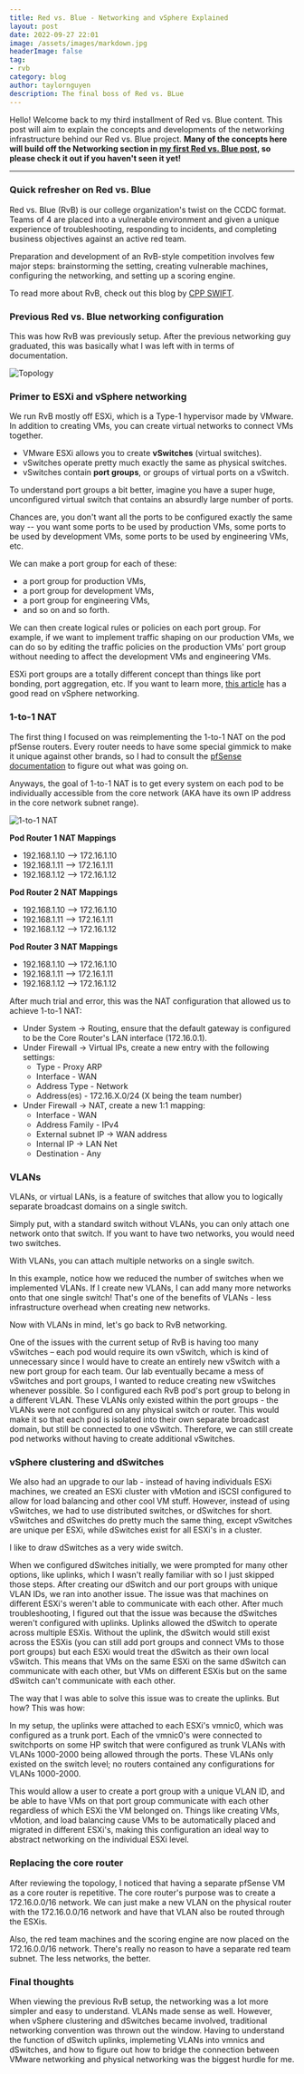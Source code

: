 ```yaml
---
title: Red vs. Blue - Networking and vSphere Explained
layout: post
date: 2022-09-27 22:01
image: /assets/images/markdown.jpg
headerImage: false
tag:
- rvb
category: blog
author: taylornguyen
description: The final boss of Red vs. BLue
---
```


Hello! Welcome back to my third installment of Red vs. Blue content. This post will aim to explain the concepts and developments of the networking infrastructure behind our Red vs. Blue project. **Many of the concepts here will build off the Networking section in [my first Red vs. Blue post](https://tsnguyen.com/red-vs-blue/), so please check it out if you haven't seen it yet!**

---

### Quick refresher on Red vs. Blue

Red vs. Blue (RvB) is our college organization's twist on the CCDC format. Teams of 4 are placed into a vulnerable environment and given a unique experience of troubleshooting, responding to incidents, and completing business objectives against an active red team.

Preparation and development of an RvB-style competition involves few major steps: brainstorming the setting, creating vulnerable machines, configuring the networking, and setting up a scoring engine.

To read more about RvB, check out this blog by [CPP SWIFT](https://www.calpolyswift.org/blog/rvb-2022-spring).

### Previous Red vs. Blue networking configuration

This was how RvB was previously setup. After the previous networking guy graduated, this was basically what I was left with in terms of documentation.

![Topology](../assets/images/red-vs-blue/RvB-Topology.png)

### Primer to ESXi and vSphere networking

We run RvB mostly off ESXi, which is a Type-1 hypervisor made by VMware. In addition to creating VMs, you can create virtual networks to connect VMs together.

- VMware ESXi allows you to create **vSwitches** (virtual switches).
- vSwitches operate pretty much exactly the same as physical switches.
- vSwitches contain **port groups**, or groups of virtual ports on a vSwitch.

To understand port groups a bit better, imagine you have a super huge, unconfigured virtual switch that contains an absurdly large number of ports.

Chances are, you don't want all the ports to be configured exactly the same way -- you want some ports to be used by production VMs, some ports to be used by development VMs, some ports to be used by engineering VMs, etc.

We can make a port group for each of these:
- a port group for production VMs,
- a port group for development VMs,
- a port group for engineering VMs,
- and so on and so forth.

We can then create logical rules or policies on each port group. For example, if we want to implement traffic shaping on our production VMs, we can do so by editing the traffic policies on the production VMs' port group without needing to affect the development VMs and engineering VMs.

ESXi port groups are a totally different concept than things like port bonding, port aggregation, etc. If you want to learn more, [this article](https://vmiss.net/vmware-vsphere-networking/) has a good read on vSphere networking.

### 1-to-1 NAT

The first thing I focused on was reimplementing the 1-to-1 NAT on the pod pfSense routers. Every router needs to have some special gimmick to make it unique against other brands, so I had to consult the [pfSense documentation](https://docs.netgate.com/pfsense/en/latest/nat/1-1.html) to figure out what was going on.

Anyways, the goal of 1-to-1 NAT is to get every system on each pod to be individually accessible from the core network (AKA have its own IP address in the core network subnet range).

![1-to-1 NAT](../assets/images/red-vs-blue/rvb-networking-nat.png)

**Pod Router 1 NAT Mappings**
- 192.168.1.10 --> 172.16.1.10
- 192.168.1.11 --> 172.16.1.11
- 192.168.1.12 --> 172.16.1.12

**Pod Router 2 NAT Mappings**
- 192.168.1.10 --> 172.16.1.10
- 192.168.1.11 --> 172.16.1.11
- 192.168.1.12 --> 172.16.1.12

**Pod Router 3 NAT Mappings**
- 192.168.1.10 --> 172.16.1.10
- 192.168.1.11 --> 172.16.1.11
- 192.168.1.12 --> 172.16.1.12

After much trial and error, this was the NAT configuration that allowed us to achieve 1-to-1 NAT:

- Under System → Routing, ensure that the default gateway is configured to be the Core Router's LAN interface (172.16.0.1).
- Under Firewall → Virtual IPs, create a new entry with the following settings:
  - Type - Proxy ARP
  - Interface - WAN
  - Address Type - Network
  - Address(es) - 172.16.X.0/24 (X being the team number)
- Under Firewall → NAT, create a new 1:1 mapping:
  - Interface - WAN
  - Address Family - IPv4
  - External subnet IP → WAN address
  - Internal IP → LAN Net
  - Destination - Any

### VLANs

VLANs, or virtual LANs, is a feature of switches that allow you to logically separate broadcast domains on a single switch.

Simply put, with a standard switch without VLANs, you can only attach one network onto that switch. If you want to have two networks, you would need two switches.

With VLANs, you can attach multiple networks on a single switch.

In this example, notice how we reduced the number of switches when we implemented VLANs. If I create new VLANs, I can add many more networks onto that one single switch! That's one of the benefits of VLANs - less infrastructure overhead when creating new networks.

Now with VLANs in mind, let's go back to RvB networking.

One of the issues with the current setup of RvB is having too many vSwitches – each pod would require its own vSwitch, which is kind of unnecessary since I would have to create an entirely new vSwitch with a new port group for each team. Our lab eventually became a mess of vSwitches and port groups, I wanted to reduce creating new vSwitches whenever possible. So I configured each RvB pod's port group to belong in a different VLAN. These VLANs only existed within the port groups - the VLANs were not configured on any physical switch or router. This would make it so that each pod is isolated into their own separate broadcast domain, but still be connected to one vSwitch. Therefore, we can still create pod networks without having to create additional vSwitches.

### vSphere clustering and dSwitches

We also had an upgrade to our lab - instead of having individuals ESXi machines, we created an ESXi cluster with vMotion and iSCSI configured to allow for load balancing and other cool VM stuff. However, instead of using vSwitches, we had to use distributed switches, or dSwitches for short. vSwitches and dSwitches do pretty much the same thing, except vSwitches are unique per ESXi, while dSwitches exist for all ESXi's in a cluster.

I like to draw dSwitches as a very wide switch.

When we configured dSwitches initially, we were prompted for many other options, like uplinks, which I wasn't really familiar with so I just skipped those steps. After creating our dSwitch and our port groups with unique VLAN IDs, we ran into another issue. The issue was that machines on different ESXi's weren't able to communicate with each other. After much troubleshooting, I figured out that the issue was because the dSwitches weren't configured with uplinks. Uplinks allowed the dSwitch to operate across multiple ESXis. Without the uplink, the dSwitch would still exist across the ESXis (you can still add port groups and connect VMs to those port groups) but each ESXi would treat the dSwitch as their own local vSwitch. This means that VMs on the same ESXi on the same dSwitch can communicate with each other, but VMs on different ESXis but on the same dSwitch can't communicate with each other.

The way that I was able to solve this issue was to create the uplinks. But how? This was how:

In my setup, the uplinks were attached to each ESXi's vmnic0, which was configured as a trunk port. Each of the vmnic0's were connected to switchports on some HP switch that were configured as trunk VLANs with VLANs 1000-2000 being allowed through the ports. These VLANs only existed on the switch level; no routers contained any configurations for VLANs 1000-2000.

This would allow a user to create a port group with a unique VLAN ID, and be able to have VMs on that port group communicate with each other regardless of which ESXi the VM belonged on. Things like creating VMs, vMotion, and load balancing cause VMs to be automatically placed and migrated in different ESXi's, making this configuration an ideal way to abstract networking on the individual ESXi level.

### Replacing the core router

After reviewing the topology, I noticed that having a separate pfSense VM as a core router is repetitive. The core router's purpose was to create a 172.16.0.0/16 network. We can just make a new VLAN on the physical router with the 172.16.0.0/16 network and have that VLAN also be routed through the ESXis.

Also, the red team machines and the scoring engine are now placed on the 172.16.0.0/16 network. There's really no reason to have a separate red team subnet. The less networks, the better.

### Final thoughts

When viewing the previous RvB setup, the networking was a lot more simpler and easy to understand. VLANs made sense as well. However, when vSphere clustering and dSwitches became involved, traditional networking convention was thrown out the window. Having to understand the function of dSwitch uplinks, implemeting VLANs into vmnics and dSwitches, and how to figure out how to bridge the connection between VMware networking and physical networking was the biggest hurdle for me.
